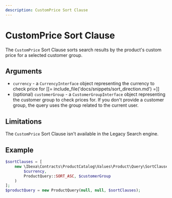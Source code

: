 ```yaml
---
description: CustomPrice Sort Clause
---
```


# CustomPrice Sort Clause

The `CustomPrice` Sort Clause sorts search results by the product's custom price for a selected customer group.

## Arguments

- `currency` - a `CurrencyInterface` object representing the currency to check price for [[= include_file('docs/snippets/sort_direction.md') =]]
- (optional) `customerGroup` - a `CustomerGroupInterface` object representing the customer group to check prices for.
If you don't provide a customer group, the query uses the group related to the current user.

## Limitations

The `CustomPrice` Sort Clause isn't available in the Legacy Search engine.

## Example

``` php
$sortClauses = [
    new \Ibexa\Contracts\ProductCatalog\Values\Product\Query\SortClause\CustomPrice(
        $currency,
        ProductQuery::SORT_ASC, $customerGroup
    )
];
$productQuery = new ProductQuery(null, null, $sortClauses);
```
